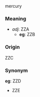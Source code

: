 mercury
### Meaning
+ _adj_: ZZA
    + __eg__: ZZB

### Origin

ZZC

### Synonym

__eg__: ZZD

+ ZZE


